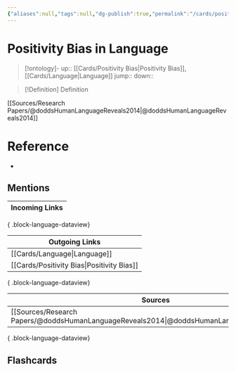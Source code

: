 ```yaml
---
{"aliases":null,"tags":null,"dg-publish":true,"permalink":"/cards/positivity-bias-in-language/","dgPassFrontmatter":true}
---
```


# Positivity Bias in Language

> [!ontology]-
> up:: [[Cards/Positivity Bias\|Positivity Bias]], [[Cards/Language\|Language]]
> jump:: 
> down:: 

> [!Definition] Definition
> 

[[Sources/Research Papers/@doddsHumanLanguageReveals2014\|@doddsHumanLanguageReveals2014]]

# Reference
- 

## Mentions
| Incoming Links |
| -------------- |

{ .block-language-dataview}

| Outgoing Links                                |
| --------------------------------------------- |
| [[Cards/Language\|Language]]               |
| [[Cards/Positivity Bias\|Positivity Bias]] |

{ .block-language-dataview}

| Sources                                                                                       |
| --------------------------------------------------------------------------------------------- |
| [[Sources/Research Papers/@doddsHumanLanguageReveals2014\|@doddsHumanLanguageReveals2014]] |

{ .block-language-dataview}

## Flashcards 
